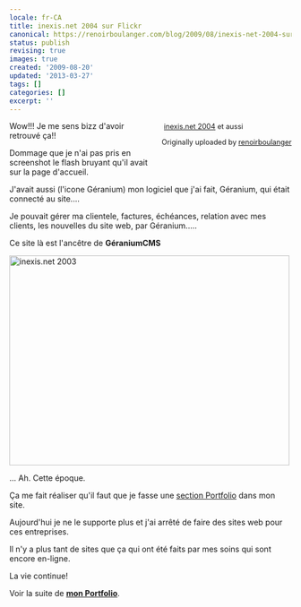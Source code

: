 ```yaml
---
locale: fr-CA
title: inexis.net 2004 sur Flickr
canonical: https://renoirboulanger.com/blog/2009/08/inexis-net-2004-sur-flickr/
status: publish
revising: true
images: true
created: '2009-08-20'
updated: '2013-03-27'
tags: []
categories: []
excerpt: ''
---
```


<div style="float: right; margin-left: 10px; margin-bottom: 10px;"><img style="border: none;" src="http://farm1.static.flickr.com/137/389686111_d81fadfa86_m.jpg" alt="" />
<span style="font-size: 0.9em; margin-top: 0px;">
<a href="http://www.flickr.com/photos/inexisdotnet/389686111">inexis.net 2004</a> et aussi

Originally uploaded by <a href="http://www.flickr.com/people/inexisdotnet/">renoirboulanger</a>

</span></div>
Wow!!! Je me sens bizz d'avoir retrouvé ça!!

Dommage que je n'ai pas pris en screenshot le flash bruyant qu'il avait sur la page d'accueil.

J'avait aussi (l'icone Géranium) mon logiciel que j'ai fait, Géranium, qui était connecté au site....

Je pouvait gérer ma clientele, factures, échéances, relation avec mes clients, les nouvelles du site web, par Géranium.....

Ce site là est l'ancêtre de <strong>GéraniumCMS</strong>

<a title="inexis.net 2003 by renoirboulanger, on Flickr" href="http://www.flickr.com/photos/inexisdotnet/389686196/"><img src="http://farm1.static.flickr.com/175/389686196_7acec93662.jpg" alt="inexis.net 2003" width="500" height="375" /></a>

... Ah. Cette époque.

Ça me fait réaliser qu'il faut que je fasse une <a href="http://renoirboulanger.com/blog/category/portfolio/">section Portfolio</a> dans mon site.

Aujourd'hui je ne le supporte plus et j'ai arrêté de faire des sites web pour ces entreprises.

Il n'y a plus tant de sites que ça qui ont été faits par mes soins qui sont encore en-ligne.

La vie continue!

Voir la suite de <a href="http://renoirboulanger.com/blog/category/portfolio/"><strong>mon Portfolio</strong></a>.